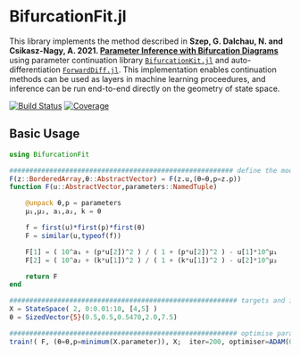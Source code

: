 # BifurcationFit.jl

This library implements the method described in **Szep, G. Dalchau, N. and Csikasz-Nagy, A. 2021. [Parameter Inference with Bifurcation Diagrams](https://github.com/gszep/BifurcationFit.jl/blob/master/docs/article.pdf)** using parameter continuation library [`BifurcationKit.jl`](https://github.com/rveltz/BifurcationKit.jl) and auto-differentiation [`ForwardDiff.jl`](https://github.com/JuliaDiff/ForwardDiff.jl). This implementation enables continuation methods can be used as layers in machine learning proceedures, and inference can be run end-to-end directly on the geometry of state space.

[![Build Status](https://travis-ci.com/gszep/FluxContinuation.jl.svg?branch=master)](https://travis-ci.com/gszep/FluxContinuation.jl)
[![Coverage](https://codecov.io/gh/gszep/FluxContinuation.jl/branch/master/graph/badge.svg)](https://codecov.io/gh/gszep/FluxContinuation.jl)

## Basic Usage

```julia
using BifurcationFit

######################################################## define the model
F(z::BorderedArray,θ::AbstractVector) = F(z.u,(θ=θ,p=z.p))
function F(u::AbstractVector,parameters::NamedTuple)

	@unpack θ,p = parameters
	μ₁,μ₂, a₁,a₂, k = θ

	f = first(u)*first(p)*first(θ)
	F = similar(u,typeof(f))

	F[1] = ( 10^a₁ + (p*u[2])^2 ) / ( 1 + (p*u[2])^2 ) - u[1]*10^μ₁
	F[2] = ( 10^a₂ + (k*u[1])^2 ) / ( 1 + (k*u[1])^2 ) - u[2]*10^μ₂

	return F
end

######################################################### targets and initial guess
X = StateSpace( 2, 0:0.01:10, [4,5] )
θ = SizedVector{5}(0.5,0.5,0.5470,2.0,7.5)

######################################################### optimise parameters
train!( F, (θ=θ,p=minimum(X.parameter)), X;  iter=200, optimiser=ADAM(0.01) )
```
